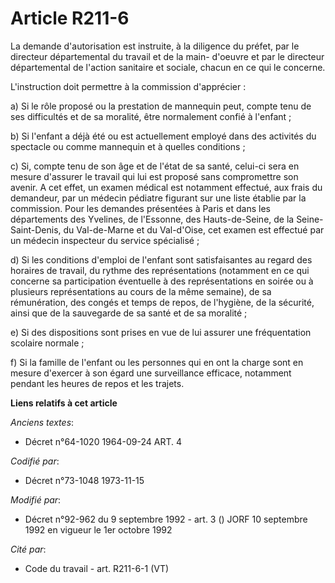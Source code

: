 # Article R211-6

La demande d'autorisation est instruite, à la diligence du préfet, par le directeur départemental du travail et de la main-
d'oeuvre et par le directeur départemental de l'action sanitaire et sociale, chacun en ce qui le concerne.

L'instruction doit permettre à la commission d'apprécier :

a) Si le rôle proposé ou la prestation de mannequin peut, compte tenu de ses difficultés et de sa moralité, être normalement
confié à l'enfant ;

b) Si l'enfant a déjà été ou est actuellement employé dans des activités du spectacle ou comme mannequin et à quelles
conditions ;

c) Si, compte tenu de son âge et de l'état de sa santé, celui-ci sera en mesure d'assurer le travail qui lui est proposé sans
compromettre son avenir. A cet effet, un examen médical est notamment effectué, aux frais du demandeur, par un médecin
pédiatre figurant sur une liste établie par la commission. Pour les demandes présentées à Paris et dans les départements des
Yvelines, de l'Essonne, des Hauts-de-Seine, de la Seine-Saint-Denis, du Val-de-Marne et du Val-d'Oise, cet examen est
effectué par un médecin inspecteur du service spécialisé ;

d) Si les conditions d'emploi de l'enfant sont satisfaisantes au regard des horaires de travail, du rythme des
représentations (notamment en ce qui concerne sa participation éventuelle à des représentations en soirée ou à plusieurs
représentations au cours de la même semaine), de sa rémunération, des congés et temps de repos, de l'hygiène, de la sécurité,
ainsi que de la sauvegarde de sa santé et de sa moralité ;

e) Si des dispositions sont prises en vue de lui assurer une fréquentation scolaire normale ;

f) Si la famille de l'enfant ou les personnes qui en ont la charge sont en mesure d'exercer à son égard une surveillance
efficace, notamment pendant les heures de repos et les trajets.

**Liens relatifs à cet article**

_Anciens textes_:

  - Décret n°64-1020 1964-09-24 ART. 4

_Codifié par_:

  - Décret n°73-1048 1973-11-15

_Modifié par_:

  - Décret n°92-962 du 9 septembre 1992 - art. 3 () JORF 10 septembre 1992 en vigueur le 1er octobre 1992

_Cité par_:

  - Code du travail - art. R211-6-1 (VT)
